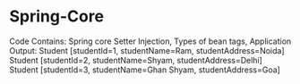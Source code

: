 # Spring-Core
Code Contains:
Spring core Setter Injection, 
Types of bean tags,
Application Output:
Student [studentId=1, studentName=Ram, studentAddress=Noida]
Student [studentId=2, studentName=Shyam, studentAddress=Delhi]
Student [studentId=3, studentName=Ghan Shyam, studentAddress=Goa]
